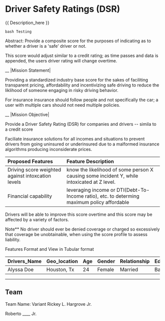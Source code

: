 # Driver Safety Ratings (DSR)
{{ Description_here }}

``bash
 Testing
``

Abstract: 
Provide a composite score for the purposes of indicating as to whether a driver is a 'safe' driver or not.


This score would adjust similar to a credit rating; as time passes and data is appended, the users driver rating will change overtime.

__
|Mission Statement|


Providing a standardized industry base score for the sakes of faciliting transparent pricing, affordability and incentivizing safe driving to reduce the liklihood of someone engaging in risky driving behavior.

For insurance insurance should follow people and not specifically the car; a user with multiple cars should not need multiple policies.

__
|Mission Objective|


Provide a Driver Safety Rating (DSR) for companies and drivers -- simila to a credit score


Faciliate insurance solutions for all incomes and situations to prevent drivers from going uninsured or underinsured due to a malformed insurance algorithms producing inconsiderate prices.


|**Proposed Features**|Feature Description|
|:--|:--|
|Driving score weighted against intoxcation levels| know the likelihood of some person X causing some incident Y, while intoxicated at Z level.
|Financial capability| leveraging income or DTI(Debt-To-Income ratio), etc. to determing maximum policy affordable 

Drivers will be able to improve this score overtime and this score may be affected by a variety of factors.

Note**
No driver should ever be denied coverage or charged so excessively that coverage be unobtainable, when using the score profile to assess liability.


Features Format and View in Tubular format


|Drivers_Name|Geo_location|Age|Gender|Relationship|Education_Level|Education_Specializtion|Annual_Income|Debt|DTI_ratio|Intoxication_risk|Disability|Vision|Criminal_History|Criminal_Status|
|:--|:--|:-|:--|:--|:--|:--|:--|:--|:--|:--|:--|:--|:--|:--|
|Alyssa Doe|Houston, Tx|24|Female|Married|Bachelor|Arts|300000|33777|0.11259|0.09|None|2020|None|None|

---
Team
---
Team Name: Variant
Rickey L. Hargrove Jr.

Roberto ____ Jr.
